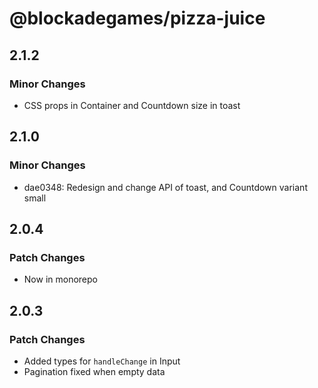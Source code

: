 # @blockadegames/pizza-juice

## 2.1.2

### Minor Changes

- CSS props in Container and Countdown size in toast

## 2.1.0

### Minor Changes

- dae0348: Redesign and change API of toast, and Countdown variant small

## 2.0.4

### Patch Changes

- Now in monorepo

## 2.0.3

### Patch Changes

- Added types for `handleChange` in Input
- Pagination fixed when empty data
